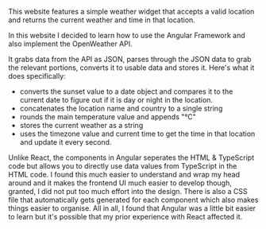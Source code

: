 This website features a simple weather widget that accepts a valid location and returns the current weather and time in that location.

In this website I decided to learn how to use the Angular Framework and also implement the OpenWeather API. 

It grabs data from the API as JSON, parses through the JSON data to grab the relevant portions, converts it to usable data and stores it. Here's what it does specifically:
- converts the sunset value to a date object and compares it to the current date to figure out if it is day or night in the location.
- concatenates the location name and country to a single string
- rounds the main temperature value and appends "°C"
- stores the current weather as a string
- uses the timezone value and current time to get the time in that location and update it every second.

Unlike React, the components in Angular seperates the HTML & TypeScript code but allows you to directly use data values from TypeScript in the HTML code.
I found this much easier to understand and wrap my head around and it makes the frontend UI much easier to develop though, granted, I did not put too much effort into
the design. There is also a CSS file that automatically gets generated for each component which also makes things easier to organise.
All in all, I found that Angular was a little bit easier to learn but it's possible that my prior experience with React affected it. 
